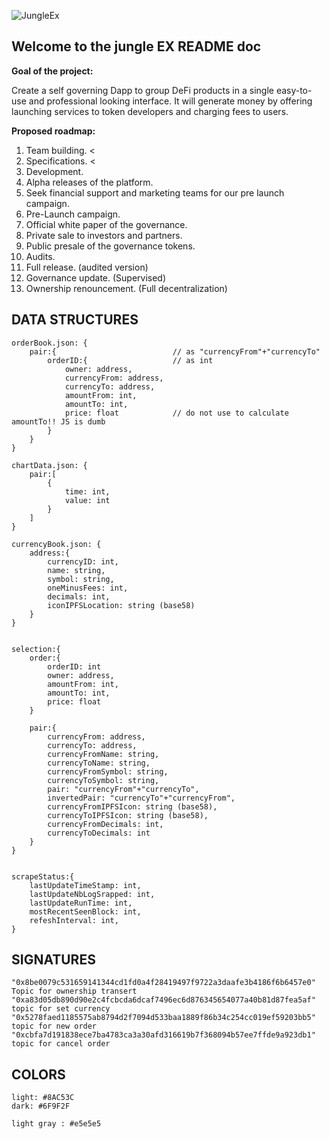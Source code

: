 ![JungleEx](https://ipfs.io/ipfs/QmSqktoxt6VagJt7azEmxCqKm8C7GbyjWeaREEeFbvvGtz "Logo Title Text 1")

Welcome to the jungle EX README doc
---
**Goal of the project:**

Create a self governing Dapp to group DeFi products in a single easy-to-use and professional looking interface. It will generate money by offering launching services to token developers and charging fees to users.

**Proposed roadmap:** 
1. Team building.   <
2. Specifications.  <
3. Development.
4. Alpha releases of the platform.
5. Seek financial support and marketing teams for our pre launch campaign.
6. Pre-Launch campaign.
7. Official white paper of the governance.
8. Private sale to investors and partners.
9. Public presale of the governance tokens.
10. Audits.
11. Full release. (audited version)
12. Governance update. (Supervised)
13. Ownership renouncement. (Full decentralization)

DATA STRUCTURES
---
````
orderBook.json: {
    pair:{                          // as "currencyFrom"+"currencyTo"
        orderID:{                   // as int
            owner: address,
            currencyFrom: address,
            currencyTo: address,
            amountFrom: int,
            amountTo: int,
            price: float            // do not use to calculate amountTo!! JS is dumb
        }
    }
}

chartData.json: {
    pair:[
        { 
            time: int,
            value: int 
        }
    ]
}

currencyBook.json: {
    address:{ 
        currencyID: int,
        name: string,
        symbol: string,
        oneMinusFees: int,
        decimals: int,
        iconIPFSLocation: string (base58)
    }
}


selection:{
    order:{
        orderID: int
        owner: address,
        amountFrom: int,
        amountTo: int,
        price: float
    }

    pair:{
        currencyFrom: address,
        currencyTo: address,
        currencyFromName: string,
        currencyToName: string,
        currencyFromSymbol: string,
        currencyToSymbol: string,
        pair: "currencyFrom"+"currencyTo",
        invertedPair: "currencyTo"+"currencyFrom",
        currencyFromIPFSIcon: string (base58),
        currencyToIPFSIcon: string (base58),
        currencyFromDecimals: int,
        currencyToDecimals: int
    }
}


scrapeStatus:{
    lastUpdateTimeStamp: int,
    lastUpdateNbLogSrapped: int,
    lastUpdateRunTime: int,
    mostRecentSeenBlock: int,
    refeshInterval: int,
}
````







SIGNATURES
---
````
"0x8be0079c531659141344cd1fd0a4f28419497f9722a3daafe3b4186f6b6457e0" Topic for ownership transert
"0xa83d05db890d90e2c4fcbcda6dcaf7496ec6d876345654077a40b81d87fea5af" topic for set currency
"0x5278faed1185575ab8794d2f7094d533baa1889f86b34c254cc019ef59203bb5" topic for new order
"0xcbfa7d191838ece7ba4783ca3a30afd316619b7f368094b57ee7ffde9a923db1" topic for cancel order
````

COLORS
---
````
light: #8AC53C
dark: #6F9F2F

light gray : #e5e5e5
````